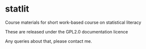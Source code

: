 statlit
=======

Course materials for short work-based course on statistical literacy


These are released under the GPL2.0 documentation licence

Any queries about that, please contact me.